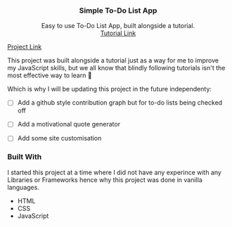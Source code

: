   <h3 align="center">Simple To-Do List App</h3>

  <p align="center">
    Easy to use To-Do List App, built alongside a tutorial.
    <br />
    <a href="https://youtu.be/G0jO8kUrg-I?list=PLjwm_8O3suyOgDS_Z8AWbbq3zpCmR-WE9" target="_blank">Tutorial Link</a>
  </p>
</div>

<a href="https://yusuf-4hmed.github.io/Simple-Weather-App/">Project Link</a>

This project was built alongside a tutorial just as a way for me to improve my JavaScript skills, but we all know that blindly following tutorials isn't the most effective way to learn 🙂

Which is why I will be updating this project in the future independenty:
- [ ] Add a github style contribution graph but for to-do lists being checked off
- [ ] Add a motivational quote generator
- [ ] Add some site customisation


### Built With

I started this project at a time where I did not have any experince with any Libraries or Frameworks hence why this project was done in vanilla languages.

* HTML
* CSS
* JavaScript
